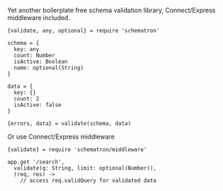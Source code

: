 Yet another boilerplate free schema validation library, Connect/Express
middleware included.

    {validate, any, optional} = require 'schematron'

    schema = {
      key: any
      count: Number
      isActive: Boolean
      name: optional(String)
    }

    data = {
      key: {}
      count: 2
      isActive: false
    }

    {errors, data} = validate(schema, data)

Or use Connect/Express middleware

    {validate} = require 'schematron/middleware'

    app.get '/search',
      validate(q: String, limit: optional(Number)),
      (req, res) ->
        // access req.validQuery for validated data
